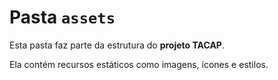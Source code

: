 # Pasta `assets`

Esta pasta faz parte da estrutura do **projeto TACAP**.

Ela contém recursos estáticos como imagens, ícones e estilos.
